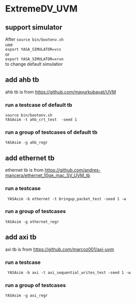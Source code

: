 # ExtremeDV_UVM

## support simulator
After `source bin/bootenv.sh`  
use   
`export YASA_SIMULATOR=vcs`  
or  
`export YASA_SIMULATOR=xrun`   
to change default simulatior

## add ahb tb
ahb tb is from https://github.com/mayurkubavat/UVM 

### run a testcase of default tb
`source bin/bootenv.sh`  
`YASAsim -t ahb_crt_test  -seed 1`  

### run a group of testcases of default tb
`YASAsim -g ahb_regr`  

## add ethernet tb
ethernet tb is from https://github.com/andres-mancera/ethernet_10ge_mac_SV_UVM_tb  
### run a testcase
` YASAsim -b ethernet -t bringup_packet_test -seed 1 -w`   

### run a group of testcases
`YASAsim -g ethernet_regr`  

## add axi tb
axi tb is from https://github.com/marcoz001/axi-uvm  

### run a testcase
` YASAsim -b axi -t axi_sequential_writes_test -seed 1 -w`   

### run a group of testcases
`YASAsim -g axi_regr` 


